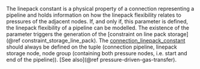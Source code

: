The linepack constant is a physical property of a connection representing a pipeline and holds information on how the linepack flexibility relates to pressures of the adjacent nodes.
If, and only if, this parameter is defined, the linepack flexibility of a pipeline can be modelled.
The existence of the parameter triggers the generation of the [constraint on line pack storage](@ref constraint_storage_line_pack). The [connection\_linepack\_constant](@ref) should always be defined on the tuple (connection pipeline, linepack storage node, node group (containing both pressure nodes, i.e. start and end of the pipeline)).
[See also](@ref pressure-driven-gas-transfer).
